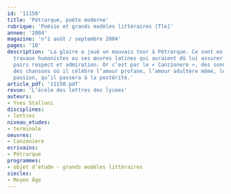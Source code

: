 ```yaml
---
id: '11150'
title: 'Pétrarque, poète moderne'
rubrique: 'Poésie et grands modèles littéraires [Tle]'
annee: '2004'
magazine: 'n°1 août / septembre 2004'
pages: '10'
description: 'La gloire a joué un mauvais tour à Pétrarque. Ce sont en effet ses
  travaux humanistes ou ses œuvres latines qui auraient dû lui assurer auprès de ses
  pairs respect et admiration. Or c’est par le « Canzionere », des sonnets, des balades,
  des chansons où il célèbre l’amour profane, l’amour adultère même, le désir, la
  passion, qu’il passera à la postérité.'
article_pdf: '11150.pdf'
revue: 'L’école des lettres des lycées'
auteurs:
- Yves Stalloni
disciplines:
- lettres
niveau_etudes:
- terminale
oeuvres:
- Canzoniere
ecrivains:
- Pétrarque
programmes:
- objet d’étude - grands modèles littéraires
siecles:
- Moyen Âge
---
```


